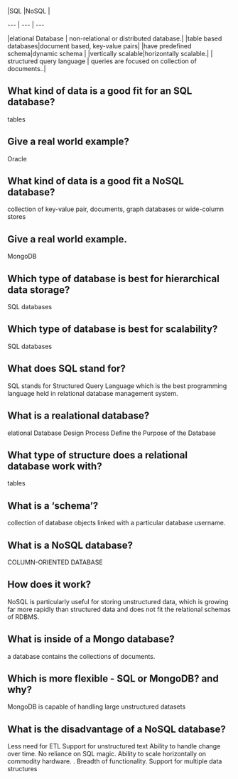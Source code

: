 





|SQL	 |NoSQL |

--- | --- | ---

|elational Database | non-relational or distributed database.|
|table based databases|document based, key-value pairs|
|have predefined schema|dynamic schema |
|vertically scalable|horizontally scalable.|
| structured query language | queries are focused on collection of documents..|



## What kind of data is a good fit for an SQL database?
tables


## Give a real world example?
 Oracle

 ## What kind of data is a good fit a NoSQL database?
 collection of key-value pair, documents, graph databases or wide-column stores 

 ## Give a real world example.
MongoDB

## Which type of database is best for hierarchical data storage?
SQL databases

## Which type of database is best for scalability?
SQL databases



## What does SQL stand for?
SQL stands for Structured Query Language which is the best programming language held in relational database management system.

## What is a realational database?
elational Database Design Process Define the Purpose of the Database

## What type of structure does a relational database work with?
tables

## What is a ‘schema’?
collection of database objects linked with a particular database username. 

## What is a NoSQL database?
COLUMN-ORIENTED DATABASE

## How does it work?
NoSQL is particularly useful for storing unstructured data, which is growing far more rapidly than structured data and does not fit the relational schemas of RDBMS. 

## What is inside of a Mongo database?
 a database contains the collections of documents.

 ## Which is more flexible - SQL or MongoDB? and why?
 MongoDB is capable of handling large unstructured datasets

 ## What is the disadvantage of a NoSQL database?
 Less need for ETL
Support for unstructured text
Ability to handle change over time. 
No reliance on SQL magic. 
Ability to scale horizontally on commodity hardware. .
Breadth of functionality. 
Support for multiple data structures




